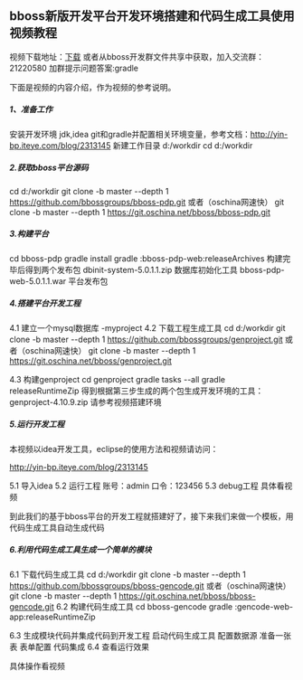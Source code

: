 ##   bboss新版开发平台开发环境搭建和代码生成工具使用视频教程

视频下载地址：[下载](http://www.bbossgroups.com/tool/download.htm?fileName=%E5%9F%BA%E4%BA%8Ebboss%E6%96%B0%E7%89%88%E5%B9%B3%E5%8F%B0%E9%A1%B9%E7%9B%AE%E7%8E%AF%E5%A2%83%E6%90%AD%E5%BB%BA%E5%92%8C%E4%BB%A3%E7%A0%81%E5%B7%A5%E5%85%B7%E4%BD%BF%E7%94%A8%E8%A7%86%E9%A2%91%E6%95%99%E7%A8%8B.rar)
或者从bboss开发群文件共享中获取，加入交流群：21220580
加群提示问题答案:gradle

下面是视频的内容介绍，作为视频的参考说明。  

##### **1、准备工作**

安装开发环境
jdk,idea
git和gradle并配置相关环境变量，参考文档：http://yin-bp.iteye.com/blog/2313145
新建工作目录 d:/workdir
cd d:/workdir

##### **2.获取bboss平台源码**

cd d:/workdir
git clone -b master --depth 1 https://github.com/bbossgroups/bboss-pdp.git
或者（oschina网速快）
git clone -b master --depth 1 https://git.oschina.net/bboss/bboss-pdp.git

##### **3.构建平台**

cd bboss-pdp
gradle install
gradle :bboss-pdp-web:releaseArchives
构建完毕后得到两个发布包
dbinit-system-5.0.1.1.zip 数据库初始化工具
bboss-pdp-web-5.0.1.1.war 平台发布包

##### **4.搭建平台开发工程**

4.1 建立一个mysql数据库 -myproject
4.2 下载工程生成工具
cd d:/workdir
git clone -b master --depth 1 https://github.com/bbossgroups/genproject.git
或者（oschina网速快）
git clone -b master --depth 1 https://git.oschina.net/bboss/genproject.git

4.3 构建genproject
cd genproject
gradle tasks --all
gradle releaseRuntimeZip
得到根据第三步生成的两个包生成开发环境的工具：
genproject-4.10.9.zip
请参考视频搭建环境

#####   **5.运行开发工程**

本视频以idea开发工具，eclipse的使用方法和视频请访问：

http://yin-bp.iteye.com/blog/2313145  

  5.1 导入idea
5.2 运行工程
账号：admin 口令：123456
5.3 debug工程
具体看视频

到此我们的基于bboss平台的开发工程就搭建好了，接下来我们来做一个模板，用代码生成工具自动生成代码  

#####   **6.利用代码生成工具生成一个简单的模块**

6.1 下载代码生成工具
cd d:/workdir
git clone -b master --depth 1 https://github.com/bbossgroups/bboss-gencode.git
或者（oschina网速快）
git clone -b master --depth 1 https://git.oschina.net/bboss/bboss-gencode.git
6.2 构建代码生成工具
cd bboss-gencode
gradle :gencode-web-app:releaseRuntimeZip

6.3 生成模块代码并集成代码到开发工程
启动代码生成工具
配置数据源
准备一张表
表单配置
代码集成
6.4 查看运行效果

具体操作看视频
  